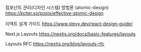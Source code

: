 컴포넌트 관리(디자인 시스템) 방법론 (atomic-design)
https://kciter.so/posts/effective-atomic-design

리액트 설계 가이드
https://www.stevy.dev/react-design-guide/

Next.js Layouts
https://nextjs.org/docs/basic-features/layouts

Layouts RFC
https://nextjs.org/blog/layouts-rfc

